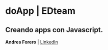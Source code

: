 # doApp | EDteam

## Creando apps con Javascript.

**Andres Forero** | [LinkedIn](https://www.linkedin.com/in/forerogarzon/)
